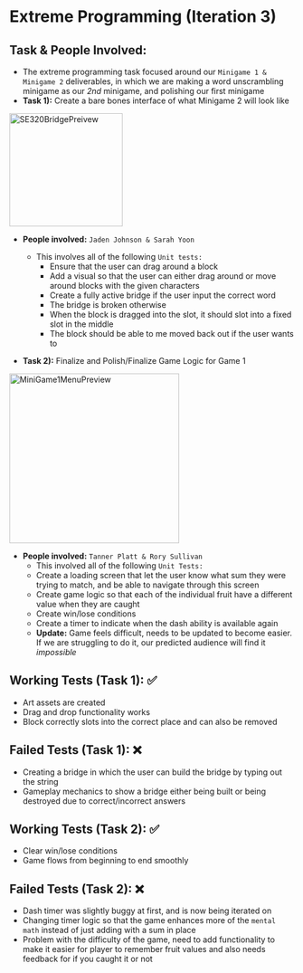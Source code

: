 # Extreme Programming (Iteration 3)

## Task & People Involved: 
- The extreme programming task focused around our `Minigame 1 & Minigame 2` deliverables, in which we are making a word unscrambling minigame as our *2nd* minigame, and polishing our first minigame
- **Task 1):** Create a bare bones interface of what Minigame 2 will look like
<img width = "200" alt = "SE320BridgePreivew" src = https://github.com/ATacoDev/SE-320/assets/146070033/15db327d-d64d-432e-8176-ce8f42963369>

- **People involved:** `Jaden Johnson & Sarah Yoon`
  - This involves all of the following `Unit tests:`
     - Ensure that the user can drag around a block
     - Add a visual so that the user can either drag around or move around blocks with the given characters
     - Create a fully active bridge if the user input the correct word
     - The bridge is broken otherwise
     - When the block is dragged into the slot, it should slot into a fixed slot in the middle
     - The block should be able to me moved back out if the user wants to
   
- **Task 2):** Finalize and Polish/Finalize Game Logic for Game 1
<img width="300" alt="MiniGame1MenuPreview" src="https://github.com/ATacoDev/SE-320/assets/146070033/b42fef1f-732a-4c26-88f3-ec40e0f6ba48">

- **People involved:** `Tanner Platt & Rory Sullivan`
     - This involved all of the following `Unit Tests:`
     - Create a loading screen that let the user know what sum they were trying to match, and be able to navigate through this screen
     - Create game logic so that each of the individual fruit have a different value when they are caught
     - Create win/lose conditions
     - Create a timer to indicate when the dash ability is available again
     - **Update:** Game feels difficult, needs to be updated to become easier. If we are struggling to do it, our predicted audience will find it *impossible*

## Working Tests (Task 1): ✅
- Art assets are created
- Drag and drop functionality works
- Block correctly slots into the correct place and can also be removed
## Failed Tests (Task 1): ❌
- Creating a bridge in which the user can build the bridge by typing out the string
- Gameplay mechanics to show a bridge either being built or being destroyed due to correct/incorrect answers


## Working Tests (Task 2): ✅
- Clear win/lose conditions
- Game flows from beginning to end smoothly
## Failed Tests (Task 2): ❌
- Dash timer was slightly buggy at first, and is now being iterated on
- Changing timer logic so that the game enhances more of the `mental math` instead of just adding with a sum in place
- Problem with the difficulty of the game, need to add functionality to make it easier for player to remember fruit values and also needs feedback for if you caught it or not
